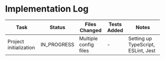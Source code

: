 # Implementation Log

| Task | Status | Files Changed | Tests Added | Notes |
|------|--------|---------------|-------------|-------|
| Project initialization | IN_PROGRESS | Multiple config files | - | Setting up TypeScript, ESLint, Jest |